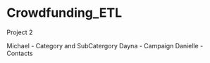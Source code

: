 # Crowdfunding_ETL
Project 2 


Michael - Category and SubCatergory
Dayna - Campaign 
Danielle - Contacts

